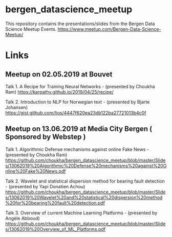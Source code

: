 # bergen_datascience_meetup
This repository contains the presentations/slides from the Bergen Data Science Meetup Events.
https://www.meetup.com/Bergen-Data-Science-Meetup/

# Links
## Meetup on 02.05.2019 at Bouvet
Talk 1. A Recipe for Training Neural Networks - (presented by Choukha Ram)
https://karpathy.github.io/2019/04/25/recipe/

Talk 2. Introduction to NLP for Norwegian text - (presented by Bjarte Johansen)
https://gist.github.com/ljos/4447f620ea23db122ba27721013b4c0f

## Meetup on 13.06.2019 at Media City Bergen ( Sponsored by Webstep )
Talk 1.  Algorithmic Defense mechanisms against online Fake News - (presented by Choukha Ram)
https://github.com/choukha/bergen_datascience_meetup/blob/master/Slides/13062019%20Algorithmic%20Defense%20mechanisms%20against%20Online%20Fake%20News.pdf

Talk 2. Wavelet and statistical dispersion method for bearing fault detection - (presented by Yapi Donatien Achou)
https://github.com/choukha/bergen_datascience_meetup/blob/master/Slides/13062019%20Wavelet%20and%20statistical%20dispersion%20method%20for%20bearing%20fault%20detection.pdf

Talk 3. Overview of current Machine Learning Platforms - (presented by Angèle Abboud)
https://github.com/choukha/bergen_datascience_meetup/blob/master/Slides/13062019%20Overview_of_ML_Platforms.pdf
